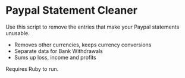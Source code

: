 # Paypal Statement Cleaner

Use this script to remove the entries that make your Paypal statements unusable.

* Removes other currencies, keeps currency conversions
* Separate data for Bank Withdrawals
* Sums up loss, income and profits

Requires Ruby to run.
